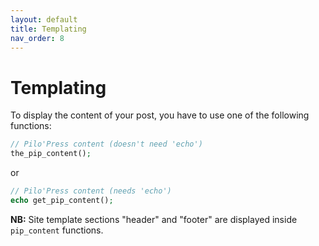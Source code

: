 ```yaml
---
layout: default
title: Templating
nav_order: 8
---
```


# Templating

To display the content of your post, you have to use one of the following functions:  
```php
// Pilo'Press content (doesn't need 'echo')
the_pip_content();
```

or

```php
// Pilo'Press content (needs 'echo')
echo get_pip_content();
```

**NB:** Site template sections "header" and "footer" are displayed inside `pip_content` functions.
